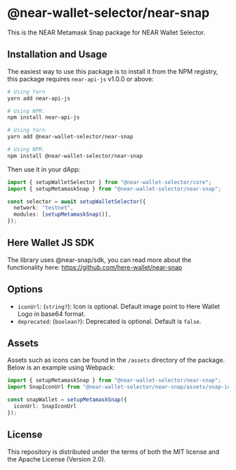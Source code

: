 # @near-wallet-selector/near-snap

This is the NEAR Metamask Snap package for NEAR Wallet Selector.

## Installation and Usage

The easiest way to use this package is to install it from the NPM registry, this package requires `near-api-js` v1.0.0 or above:

```bash
# Using Yarn
yarn add near-api-js

# Using NPM.
npm install near-api-js
```

```bash
# Using Yarn
yarn add @near-wallet-selector/near-snap

# Using NPM.
npm install @near-wallet-selector/near-snap
```

Then use it in your dApp:

```ts
import { setupWalletSelector } from "@near-wallet-selector/core";
import { setupMetamaskSnap } from "@near-wallet-selector/near-snap";

const selector = await setupWalletSelector({
  network: "testnet",
  modules: [setupMetamaskSnap()],
});
```


## Here Wallet JS SDK

The library uses @near-snap/sdk, you can read more about the functionality here:
https://github.com/here-wallet/near-snap


## Options

- `iconUrl`: (`string?`): Icon is optional. Default image point to Here Wallet Logo in base64 format.
- `deprecated`: (`boolean?`): Deprecated is optional. Default is `false`.

## Assets

Assets such as icons can be found in the `/assets` directory of the package. Below is an example using Webpack:

```ts
import { setupMetamaskSnap } from "@near-wallet-selector/near-snap";
import SnapIconUrl from "@near-wallet-selector/near-snap/assets/snap-icon.png";

const snapWallet = setupMetamaskSnap({ 
  iconUrl: SnapIconUrl 
});

```

## License

This repository is distributed under the terms of both the MIT license and the Apache License (Version 2.0).

